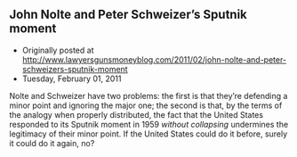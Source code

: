## John Nolte and Peter Schweizer’s Sputnik moment

 * Originally posted at http://www.lawyersgunsmoneyblog.com/2011/02/john-nolte-and-peter-schweizers-sputnik-moment
 * Tuesday, February 01, 2011

Nolte and Schweizer have two problems: the first is that they’re defending a minor point and ignoring the major one; the second is that, by the terms of the analogy when properly distributed, the fact that the United States responded to its Sputnik moment in 1959 _without collapsing_ undermines the legitimacy of their minor point.  If the United States could do it before, surely it could do it again, no?